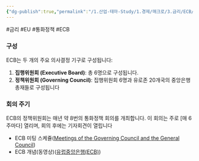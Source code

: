 ```yaml
---
{"dg-publish":true,"permalink":"/1.산업-테마-Study/1.경제/매크로/3.금리/ECB/ECB/","created":"2024-11-20T21:02:27.157+09:00","updated":"2025-06-03T20:07:19.735+09:00"}
---
```


#금리 #EU #통화정책 #ECB


### 구성

ECB는 두 개의 주요 의사결정 기구로 구성됩니다:

1. **집행위원회 (Executive Board)**: 총 6명으로 구성됩니다.
2. **정책위원회 (Governing Council)**: 집행위원회 6명과 유로존 20개국의 중앙은행 총재들로 구성됩니다

### 회의 주기

ECB의 정책위원회는 매년 약 8번의 통화정책 회의를 개최합니다. 이 회의는 주로 [매 6주마다] 열리며, 회의 후에는 기자회견이 열립니다

- ECB 미팅 스케쥴([Meetings of the Governing Council and the General Council](https://www.ecb.europa.eu/press/calendars/mgcgc/html/index.en.html))
- ECB 개념(동영상)([유럽중앙은행(ECB)](https://www.cmegroup.com/ko/education/learn-about-trading/courses/learn-about-key-economic-events/what-is-the-european-central-bank.html))